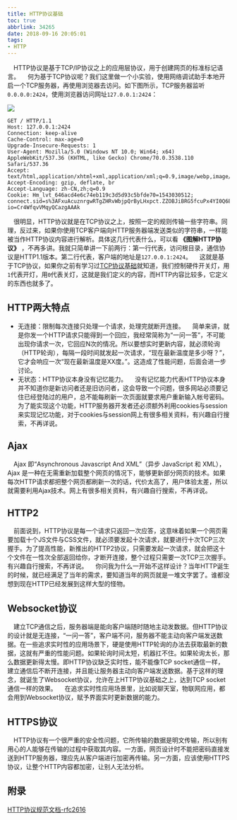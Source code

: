 ```yaml
---
title: HTTP协议基础
toc: true
abbrlink: 34265
date: 2018-09-16 20:05:01
tags:
- HTTP
---
```


&emsp;HTTP协议是基于TCP/IP协议之上的应用层协议，用于创建网页的标准标记语言。
&emsp;何为基于TCP协议呢？我们这里做一个小实验，使用网络调试助手本地开启一个TCP服务器，再使用浏览器去访问。如下图所示，TCP服务器监听`0.0.0.0:2424`，使用浏览器访问网址`127.0.0.1:2424`：

![](http://ww1.sinaimg.cn/large/005BIQVbgy1fxqbygl67lg31gy0rix65.gif)

```
GET / HTTP/1.1
Host: 127.0.0.1:2424
Connection: keep-alive
Cache-Control: max-age=0
Upgrade-Insecure-Requests: 1
User-Agent: Mozilla/5.0 (Windows NT 10.0; Win64; x64) AppleWebKit/537.36 (KHTML, like Gecko) Chrome/70.0.3538.110 Safari/537.36
Accept: text/html,application/xhtml+xml,application/xml;q=0.9,image/webp,image/apng,*/*;q=0.8
Accept-Encoding: gzip, deflate, br
Accept-Language: zh-CN,zh;q=0.9
Cookie: Hm_lvt_646acd4e6c74eb119c3d5d93c5bfde70=1543030512; connect.sid=s%3AFxuAcuznrgwRTgZHRvWbjpQrByLHxpct.ZZOBJiBRG5fcuPx4YI0Q6EM1CB11v3fv%2Bo1sjk9ht3E; io=Cr4WfqvVMqyQCazgAAAk
```
&emsp;很明显，HTTP协议就是在TCP协议之上，按照一定的规则传输一些字符串。同理，反过来，如果你使用TCP客户端向HTTP服务器端发送类似的字符串，一样能被当作HTTP协议内容进行解析。具体这几行代表什么，可以看 __《图解HTTP协议》__ ，不再多讲。我就只简单讲一下前两行：第一行代表，访问根目录，通信协议是HTTP1.1版本。第二行代表，客户端的地址是`127.0.0.1:2424`。
&emsp;这就是基于TCP协议，如果你之前有学习过[TCP协议基础](/posts/19508/)就知道，我们控制硬件开关灯，用`1`代表开灯，用`0`代表关灯，这就是我们定义的内容，而HTTP内容比较多，它定义的东西也就多了。

## HTTP两大特点
- 无连接：限制每次连接只处理一个请求，处理完就断开连接。
&emsp;简单来讲，就是你发一个HTTP请求只能得到一个回应，我经常简称为“一问一答”，不可能出现你请求一次，它回应N次的情况。所以要想实时更新内容，就必须轮询（HTTP轮询），每隔一段时间就发起一次请求，“现在最新温度是多少呀？”，它才会响应一次“现在最新温度是XX度。”。这造成了性能问题，后面会进一步讨论。
- 无状态：HTTP协议本身没有记忆能力。
&emsp;没有记忆能力代表HTTP协议本身并不知道你是新访问者还是旧访问者，这会导致一个问题，很多网站必须要记住已经登陆过的用户，总不能每刷新一次页面就要求用户重新输入帐号密码。为了能实现这个功能，HTTP服务器开发者还必须额外利用cookies与session来实现记忆功能，对于cookies与session网上有很多相关资料，有兴趣自行搜索，不再详说。

## Ajax
&emsp;Ajax 即“Asynchronous Javascript And XML”（异步 JavaScript 和 XML），Ajax 是一种在无需重新加载整个网页的情况下，能够更新部分网页的技术。如果每次HTTP请求都把整个网页都刷新一次的话，代价太高了，用户体验太差，所以就需要利用Ajax技术。网上有很多相关资料，有兴趣自行搜索，不再详说。

## HTTP2
&emsp;前面说到，HTTP协议是每一个请求只返回一次应答，这意味着如果一个网页需要加载十个JS文件与CSS文件，就必须要发起十次请求，就要进行十次TCP三次握手。为了提高性能，新推出的HTTP2协议，只需要发起一次请求，就会把这十个文件在一性次全部返回给你，才断开连接，整个过程只需要一次TCP三次握手。有兴趣自行搜索，不再详说。
&emsp;你问我为什么一开始不这样设计？当年HTTP诞生的时候，就已经满足了当年的需求，要知道当年的网页就是一堆文字罢了。谁都没想到现在HTTP已经发展到这样大型的怪物。

## Websocket协议
&emsp;建立TCP通信之后，服务器端是能向客户端随时随地主动发数据。但HTTP协议的设计就是无连接，“一问一答”，客户端不问，服务器不能主动向客户端发送数据。在一些追求实时性的应用场景下，硬是使用HTTP轮询的办法去获取最新的数据，这就有严重的性能问题。如果轮询时间太短，机器扛不住。如果轮询太长，那么数据更新得太慢。即HTTP协议缺乏实时性，能不能像TCP socket通信一样，建立通信后不断开连接，并且能让服务器主动向客户端发送数据。基于这样的理念，就诞生了Websocket协议，允许在上HTTP协议基础之上，达到TCP socket通信一样的效果。
&emsp;在追求实时性应用场景里，比如说聊天室，物联网应用，都会用到Websocket协议，赋予界面实时更新数据的能力。

## HTTPS协议
&emsp;HTTP协议有一个很严重的安全性问题，它所传输的数据是明文传输，所以别有用心的人能够在传输的过程中获取其内容。一方面，网页设计时不能把密码直接发送到HTTP服务器，理应先从客户端进行加密再传输。另一方面，应该使用HTTPS协议，让整个HTTP内容都加密，让别人无法分析。


<!-- ## HTTP最简例子分析
&emsp;这里我们再做一个简单的实验，使用[nodejs基础](/posts/19508/)里的HTTP最简服务器作例子，从更多不同的角度去看HTTP具体做了什么。 -->




## 附录
[HTTP协议规范文档-rfc2616](https://tools.ietf.org/html/rfc2616)